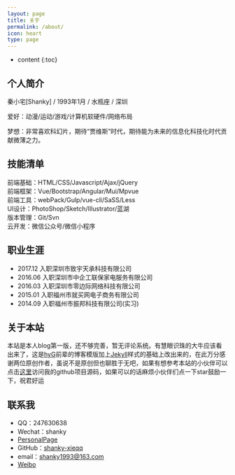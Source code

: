 ```yaml
---
layout: page
title: 关于
permalink: /about/
icon: heart
type: page
---
```


* content
{:toc}

## 个人简介

秦小宅[Shanky]  /  1993年1月 / 水瓶座 / 深圳

爱好：动漫/运动/游戏/计算机软硬件/网络布局

梦想：非常喜欢科幻片，期待“贾维斯”时代，期待能为未来的信息化科技化时代贡献微薄之力。


## 技能清单

前端基础：HTML/CSS/Javascript/Ajax/jQuery       
前端框架：Vue/Bootstrap/Angular/Mui/Mpvue        
前端工具：webPack/Gulp/vue-cli/SaSS/Less         
UI设计：PhotoShop/Sketch/Illustrator/蓝湖          
版本管理：Git/Svn        
云开发：微信公众号/微信小程序        


## 职业生涯

* 2017.12  入职深圳市致宇天承科技有限公司
* 2016.06  入职深圳市中企工联保家电服务有限公司
* 2016.03  入职深圳市零边际网络科技有限公司
* 2015.01  入职福州市就买网电子商务有限公司
* 2014.09  入职福州市振邦科技有限公司(实习)


## 关于本站

本站是本人blog第一版，还不够完善，暂无评论系统。有慧眼识珠的大牛应该看出来了，这是[hyG](https://github.com/Gaohaoyang)前辈的博客模版加上[Jekyll](https://jekyllrb.com/)样式的基础上改出来的，在此万分感谢两位原创作者，虽说不是原创但也聊胜于无吧，如果有想参考本站的小伙伴可以点击[这里](https://github.com/shanky-xieqq/shanky-xieqq.github.io)访问我的github项目源码，如果可以的话麻烦小伙伴们点一下star鼓励一下，祝君好运 


## 联系我

* QQ：247630638
* Wechat：shanky
* [PersonalPage](http://shanky.cn)
* GitHub：[shanky-xieqq](https://github.com/shanky-xieqq)
* email：shanky1993@163.com
* [Weibo](http://weibo.com/shanky1)